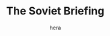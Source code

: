 ---
media: "images/rounds/round_4_2/soviet_briefing.png"
media_type: image
title: The Soviet Briefing
author: hera
desc: Field Marshal Yelizaveta Kuznetsova delivers a briefing to the Soviet expeditionary force.
---